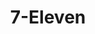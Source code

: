 ---
title: "7-Eleven"
url: /virginia-beach/7-eleven-virginia-beach-boulevard-5/
shop: convenience
---